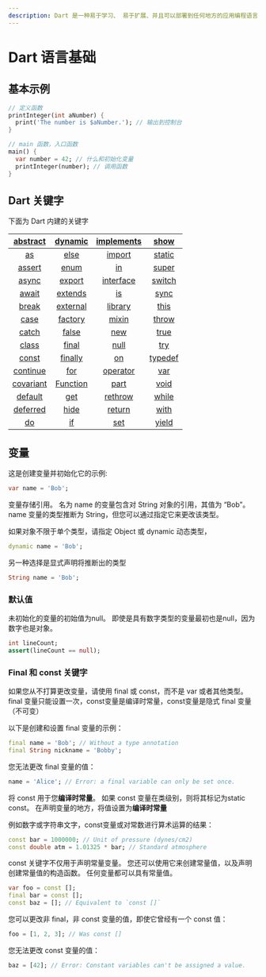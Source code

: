 ```yaml
---
description: Dart 是一种易于学习、 易于扩展、并且可以部署到任何地方的应用编程语言
---
```


# Dart 语言基础

## 基本示例

```dart
// 定义函数
printInteger(int aNumber) {
  print('The number is $aNumber.'); // 输出到控制台
}

// main 函数，入口函数
main() {
  var number = 42; // 什么和初始化变量
  printInteger(number); // 调用函数
}
```

## Dart 关键字

下面为 Dart 内建的关键字

 

| [abstract](https://dart.dev/guides/language/language-tour#abstract-classes) | [dynamic](https://dart.dev/guides/language/language-tour#important-concepts) | [implements](https://dart.dev/guides/language/language-tour#implicit-interfaces)  | [show](https://dart.dev/guides/language/language-tour#importing-only-part-of-a-library)  |
| :---: | :---: | :---: | :---: |
| [as](https://dart.dev/guides/language/language-tour#type-test-operators)  | [else](https://dart.dev/guides/language/language-tour#if-and-else) | [import](https://dart.dev/guides/language/language-tour#using-libraries)  | [static](https://dart.dev/guides/language/language-tour#class-variables-and-methods)  |
| [assert](https://dart.dev/guides/language/language-tour#assert) | [enum](https://dart.dev/guides/language/language-tour#enumerated-types) | [in](https://dart.dev/guides/language/language-tour#for-loops) | [super](https://dart.dev/guides/language/language-tour#extending-a-class) |
| [async](https://dart.dev/guides/language/language-tour#asynchrony-support) | [export](https://dart.dev/guides/libraries/create-library-packages) | [interface](https://stackoverflow.com/questions/28595501/was-the-interface-keyword-removed-from-dart)  | [switch](https://dart.dev/guides/language/language-tour#switch-and-case) |
| [await](https://dart.dev/guides/language/language-tour#asynchrony-support)  | [extends](https://dart.dev/guides/language/language-tour#extending-a-class) | [is](https://dart.dev/guides/language/language-tour#type-test-operators) | [sync](https://dart.dev/guides/language/language-tour#generators)  |
| [break](https://dart.dev/guides/language/language-tour#break-and-continue) | [external](https://stackoverflow.com/questions/24929659/what-does-external-mean-in-dart)  | [library](https://dart.dev/guides/language/language-tour#libraries-and-visibility)  | [this](https://dart.dev/guides/language/language-tour#constructors) |
| [case](https://dart.dev/guides/language/language-tour#switch-and-case) | [factory](https://dart.dev/guides/language/language-tour#factory-constructors)  | [mixin](https://dart.dev/guides/language/language-tour#adding-features-to-a-class-mixins)  | [throw](https://dart.dev/guides/language/language-tour#throw) |
| [catch](https://dart.dev/guides/language/language-tour#catch) | [false](https://dart.dev/guides/language/language-tour#booleans) | [new](https://dart.dev/guides/language/language-tour#using-constructors) | [true](https://dart.dev/guides/language/language-tour#booleans) |
| [class](https://dart.dev/guides/language/language-tour#instance-variables) | [final](https://dart.dev/guides/language/language-tour#final-and-const) | [null](https://dart.dev/guides/language/language-tour#default-value) | [try](https://dart.dev/guides/language/language-tour#catch) |
| [const](https://dart.dev/guides/language/language-tour#final-and-const) | [finally](https://dart.dev/guides/language/language-tour#finally) | [on](https://dart.dev/guides/language/language-tour#catch)  | [typedef](https://dart.dev/guides/language/language-tour#typedefs)  |
| [continue](https://dart.dev/guides/language/language-tour#break-and-continue) | [for](https://dart.dev/guides/language/language-tour#for-loops) | [operator](https://dart.dev/guides/language/language-tour#overridable-operators)  | [var](https://dart.dev/guides/language/language-tour#variables) |
| [covariant](https://dart.dev/guides/language/sound-problems#the-covariant-keyword)  | [Function](https://dart.dev/guides/language/language-tour#functions)  | [part](https://dart.dev/guides/libraries/create-library-packages#organizing-a-library-package)  | [void](https://medium.com/dartlang/dart-2-legacy-of-the-void-e7afb5f44df0) |
| [default](https://dart.dev/guides/language/language-tour#switch-and-case) | [get](https://dart.dev/guides/language/language-tour#getters-and-setters)  | [rethrow](https://dart.dev/guides/language/language-tour#catch) | [while](https://dart.dev/guides/language/language-tour#while-and-do-while) |
| [deferred](https://dart.dev/guides/language/language-tour#lazily-loading-a-library)  | [hide](https://dart.dev/guides/language/language-tour#importing-only-part-of-a-library)  | [return](https://dart.dev/guides/language/language-tour#functions) | [with](https://dart.dev/guides/language/language-tour#adding-features-to-a-class-mixins) |
| [do](https://dart.dev/guides/language/language-tour#while-and-do-while) | [if](https://dart.dev/guides/language/language-tour#if-and-else) | [set](https://api.dart.dev/stable/dart-core/Set-class.html)  | [yield](https://dart.dev/guides/language/language-tour#generators)  |

## 变量

这是创建变量并初始化它的示例:

```dart
var name = 'Bob';
```

变量存储引用。 名为 name 的变量包含对 String 对象的引用，其值为 “Bob”。 name 变量的类型推断为 String，但您可以通过指定它来更改该类型。 

如果对象不限于单个类型，请指定 Object 或 dynamic 动态类型，

```dart
dynamic name = 'Bob';
```

另一种选择是显式声明将推断出的类型

```dart
String name = 'Bob';
```

### 默认值

未初始化的变量的初始值为null。 即使是具有数字类型的变量最初也是null，因为数字也是对象。

```dart
int lineCount;
assert(lineCount == null);
```

### Final 和 const 关键字

如果您从不打算更改变量，请使用 final 或 const，而不是 var 或者其他类型。 final 变量只能设置一次，const变量是编译时常量，const变量是隐式 final 变量（不可变）

以下是创建和设置 final 变量的示例：

```dart
final name = 'Bob'; // Without a type annotation
final String nickname = 'Bobby';
```

您无法更改 final 变量的值：

```dart
name = 'Alice'; // Error: a final variable can only be set once.
```

将 const 用于您**编译时常量**。 如果 const 变量在类级别，则将其标记为static const。 在声明变量的地方，将值设置为**编译时常量**

例如数字或字符串文字，const变量或对常数进行算术运算的结果：

```dart
const bar = 1000000; // Unit of pressure (dynes/cm2)
const double atm = 1.01325 * bar; // Standard atmosphere
```

const 关键字不仅用于声明常量变量。 您还可以使用它来创建常量值，以及声明创建常量值的构造函数。 任何变量都可以具有常量值。

```dart
var foo = const [];
final bar = const [];
const baz = []; // Equivalent to `const []`
```

您可以更改非 final，非 const 变量的值，即使它曾经有一个 const 值：

```dart
foo = [1, 2, 3]; // Was const []
```

您无法更改 const 变量的值：

```dart
baz = [42]; // Error: Constant variables can't be assigned a value.
```





